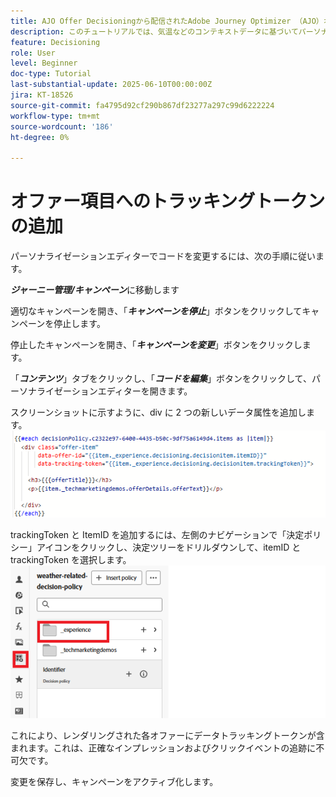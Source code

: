 ```yaml
---
title: AJO Offer Decisioningから配信されたAdobe Journey Optimizer （AJO）オファーのトラッキングとレポート
description: このチュートリアルでは、気温などのコンテキストデータに基づいてパーソナライズされたオファーを提供する、既存のAdobe Journey Optimizer（AJO）の実装を拡張します。 インプレッションおよびインタラクションイベントを取得し、Journey Optimizer 内でレポート用のデータを準備する方法の概要を説明します。
feature: Decisioning
role: User
level: Beginner
doc-type: Tutorial
last-substantial-update: 2025-06-10T00:00:00Z
jira: KT-18526
source-git-commit: fa4795d92cf290b867df23277a297c99d6222224
workflow-type: tm+mt
source-wordcount: '186'
ht-degree: 0%

---
```


# オファー項目へのトラッキングトークンの追加

パーソナライゼーションエディターでコードを変更するには、次の手順に従います。

_&#x200B;**ジャーニー管理/キャンペーン**&#x200B;_ に移動します

適切なキャンペーンを開き、「_&#x200B;**キャンペーンを停止**&#x200B;_」ボタンをクリックしてキャンペーンを停止します。

停止したキャンペーンを開き、「_&#x200B;**キャンペーンを変更**&#x200B;_」ボタンをクリックします。

「_&#x200B;**コンテンツ**&#x200B;_」タブをクリックし、「_&#x200B;**コードを編集**&#x200B;_」ボタンをクリックして、パーソナライゼーションエディターを開きます。

スクリーンショットに示すように、div に 2 つの新しいデータ属性を追加します。
![tracking-token](assets/offer-item-with-tracking-code.png)

trackingToken と ItemID を追加するには、左側のナビゲーションで「決定ポリシー」アイコンをクリックし、決定ツリーをドリルダウンして、itemID と trackingToken を選択します。
![tracking-token](assets/insert-tracking-token.png)

これにより、レンダリングされた各オファーにデータトラッキングトークンが含まれます。これは、正確なインプレッションおよびクリックイベントの追跡に不可欠です。

変更を保存し、キャンペーンをアクティブ化します。
